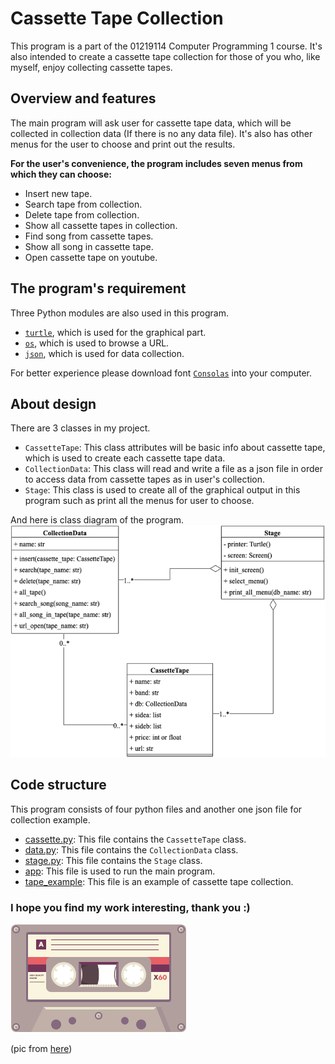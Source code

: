 # Cassette Tape Collection
This program is a part of the 01219114 Computer Programming 1 course. It's also 
intended to create a cassette tape collection for those of you who, like myself, 
enjoy collecting cassette tapes. 

## Overview and features
   The main program will ask user for cassette tape data, which will be collected in collection data (If there is no any data file).
It's also has other menus for the user to choose and print out the results.

**For the user's convenience, the program includes seven menus from which they can choose:**
* Insert new tape.
* Search tape from collection.
* Delete tape from collection.
* Show all cassette tapes in collection.
* Find song from cassette tapes.
* Show all song in cassette tape.
* Open cassette tape on youtube.

## The program's requirement

Three Python modules are also used in this program. 
* [`turtle`](https://docs.python.org/3/library/turtle.html), which is used for the graphical part.
* [`os`](https://docs.python.org/3/library/os.html?highlight=os#module-os), which is used to browse a URL.
* [`json`](https://docs.python.org/3/library/json.html?highlight=json#module-json), which is used for data collection.

For better experience please download font [`Consolas`](Consolas.ttf) into your computer.

## About design
There are 3 classes in my project.
* `CassetteTape`: This class attributes will be basic info about cassette tape, which is used to create each
   cassette tape data.
* `CollectionData`: This class will read and write a file as a json file in order to access data from cassette tapes as in user's collection.
* `Stage`: This class is used to create all of the graphical output in this program such as print all the menus for user to choose.

And here is class diagram of the program.
![class_diagram](class_diagram.png)
## Code structure

This program consists of four python files and another one json file for collection example.

* [cassette.py](cassette.py): This file contains the `CassetteTape` class.
* [data.py](data.py): This file contains the `CollectionData` class.
* [stage.py](stage.py): This file contains the `Stage` class.
* [app](app.py): This file is used to run the main program.
* [tape_example](tape_example.json): This file is an example of cassette tape collection.

### I hope you find my work interesting, thank you :)

![screen](tape.gif)

(pic from [here](https://images.app.goo.gl/NsaGK3WighNjwq2i8))
